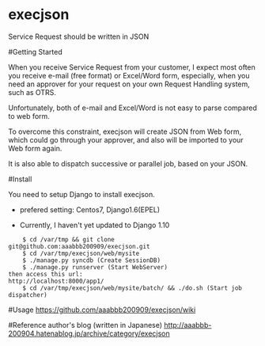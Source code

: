 # execjson
Service Request should be written in JSON

#Getting Started

When you receive Service Request from your customer, I expect most often you receive e-mail (free format) or Excel/Word form, especially, when you need an approver for your request on your own Request Handling system, such as OTRS.

Unfortunately, both of e-mail and Excel/Word is not easy to parse compared to web form.

To overcome this constraint, execjson will create JSON from Web form, which could go through your approver, and also will be imported to your Web form again.

It is also able to dispatch successive or parallel job, based on your JSON.


#Install

You need to setup Django to install execjson.
- prefered setting: Centos7, Django1.6(EPEL)

- Currently, I haven't yet updated to Django 1.10

~~~~
    $ cd /var/tmp && git clone git@github.com:aaabbb200909/execjson.git
    $ cd /var/tmp/execjson/web/mysite
    $ ./manage.py syncdb (Create SessionDB)
    $ ./manage.py runserver (Start WebServer)
then access this url:
http://localhost:8000/app1/
    $ cd /var/tmp/execjson/web/mysite/batch/ && ./do.sh (Start job dispatcher)
~~~~

#Usage
https://github.com/aaabbb200909/execjson/wiki

#Reference
author's blog (written in Japanese)
http://aaabbb-200904.hatenablog.jp/archive/category/execjson
